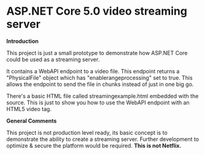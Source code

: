 # ASP.NET Core 5.0 video streaming server

**Introduction**

This project is just a small prototype to demonstrate how ASP.NET Core could be used as a streaming server. 

It contains a WebAPI endpoint to a video file. This endpoint returns a "PhysicalFile" object which has "enablerangeprocessing" set to true. This allows the endpoint to send the file in chunks instead of just in one big go. 

There's a basic HTML file called streamingexample.html embedded with the source. This is just to show you how to use the WebAPI endpoint with an HTML5 video tag. 


**General Comments**

This project is not production level ready, its basic concept is to demonstrate the ability to create a streaming server. Further development to optimize & secure the platform would be required. **This is not Netflix.**


